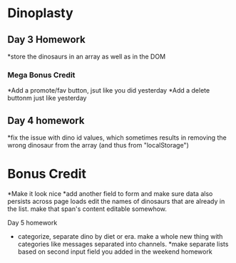 # Dinoplasty

## Day 3 Homework

*store the dinosaurs in an array as well as in the DOM

### Mega Bonus Credit
*Add a promote/fav button, jsut like you did yesterday
*Add a delete buttonm just like yesterday

## Day 4 homework
*fix the issue with dino id values, which sometimes results in removing the wrong dinosaur from the array (and thus from "localStorage")

# Bonus Credit
*Make it look nice
*add another field to form and make sure data also persists across page loads
edit the names of dinosaurs that are already in the list. make that span's content editable somewhow.

Day 5 homework
* categorize, separate dino by diet or era. make a whole new thing with categories like messages separated into  channels. 
*make separate lists based on second input field you added in the weekend homework
